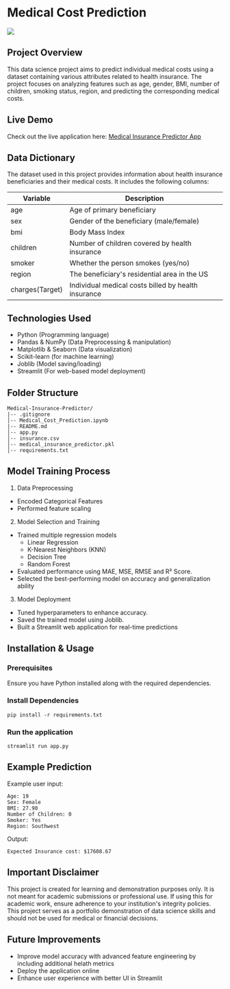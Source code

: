 # Medical Cost Prediction
![](https://miro.medium.com/v2/resize:fit:1400/0*ssbGU5VIxtVB6NrF)
## Project Overview
This data science project aims to predict individual medical costs using a dataset containing various attributes related to health insurance. The project focuses on analyzing features such as age, gender, BMI, number of children, smoking status, region, and predicting the corresponding medical costs.

## Live Demo
Check out the live application here: [Medical Insurance Predictor App](https://medical-insurance-predictor-tool.streamlit.app)

## Data Dictionary
The dataset used in this project provides information about health insurance beneficiaries and their medical costs. It includes the following columns:

| Variable | Description |
| --- | --- |
| age | Age of primary beneficiary |
| sex | Gender of the beneficiary (male/female) |
|bmi | Body Mass Index |
|children | Number of children covered by health insurance |
|smoker | Whether the person smokes (yes/no) |
|region | The beneficiary's residential area in the US |
|charges(Target) | Individual medical costs billed by health insurance |

## Technologies Used
- Python (Programming language)
- Pandas & NumPy (Data Preprocessing & manipulation)
- Matplotlib & Seaborn (Data visualization)
- Scikit-learn (for machine learning)
- Joblib (Model saving/loading)
- Streamlit (For web-based model deployment)

## Folder Structure
```
Medical-Insurance-Predictor/
|-- .gitignore
│-- Medical_Cost_Prediction.ipynb    
|-- README.md           
│-- app.py        
│-- insurance.csv    
│-- medical_insurance_predictor.pkl  
│-- requirements.txt         
```

## Model Training Process
1. Data Preprocessing
  - Encoded Categorical Features
  - Performed feature scaling
2. Model Selection and Training
  - Trained multiple regression models
    - Linear Regression
    - K-Nearest Neighbors (KNN)
    - Decision Tree
    - Random Forest
  - Evaluated performance using MAE, MSE, RMSE and R² Score.
  - Selected the best-performing model on accuracy and generalization ability
3. Model Deployment
  - Tuned hyperparameters to enhance accuracy.
  - Saved the trained model using Joblib.
  - Built a Streamlit web application for real-time predictions

## Installation & Usage
### Prerequisites
Ensure you have Python installed along with the required dependencies.

### Install Dependencies
```
pip install -r requirements.txt
```

### Run the application
```
streamlit run app.py
```

 ## Example Prediction
Example user input:
```
Age: 19
Sex: Female
BMI: 27.90
Number of Children: 0
Smoker: Yes
Region: Southwest
```
Output:
```
Expected Insurance cost: $17608.67
```

## Important Disclaimer
This project is created for learning and demonstration purposes only. It is not meant for academic submissions or professional use. If using this for academic work, ensure adherence to your institution's integrity policies. This project serves as a portfolio demonstration of data science skills and should not be used for medical or financial decisions.

## Future Improvements
- Improve model accuracy with advanced feature engineering by including additional helath metrics
- Deploy the application online
- Enhance user experience with better UI in Streamlit
